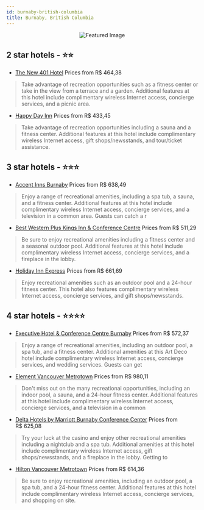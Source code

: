 ```yaml
---
id: burnaby-british-columbia
title: Burnaby, British Columbia
---
```


<center><img src="https://i.travelapi.com/hotels/1000000/30000/23400/23323/41cfb96f_z.jpg" alt="Featured Image" /></center>


##  2 star hotels - ⭐️⭐️

-    [The New 401 Hotel](https://us.hurb.com/hotels/burnaby/the-new-401-hotel-JNP-JP988817?cmp=18055) Prices from R$ 464,38
   > Take advantage of recreation opportunities such as a fitness center or take in the view from a terrace and a garden. Additional features at this hotel include complimentary wireless Internet access, concierge services, and a picnic area.
-    [Happy Day Inn](https://us.hurb.com/hotels/burnaby/happy-day-inn-JNP-JP273277?cmp=18055) Prices from R$ 433,45
   > Take advantage of recreation opportunities including a sauna and a fitness center. Additional features at this hotel include complimentary wireless Internet access, gift shops/newsstands, and tour/ticket assistance.

##  3 star hotels - ⭐️⭐️⭐️

-    [Accent Inns Burnaby](https://us.hurb.com/hotels/burnaby/accent-inns-burnaby-JNP-JP265442?cmp=18055) Prices from R$ 638,49
   > Enjoy a range of recreational amenities, including a spa tub, a sauna, and a fitness center. Additional features at this hotel include complimentary wireless Internet access, concierge services, and a television in a common area. Guests can catch a r
-    [Best Western Plus Kings Inn & Conference Centre](https://us.hurb.com/hotels/burnaby/best-western-plus-kings-inn-conference-centre-JNP-JP796058?cmp=18055) Prices from R$ 511,29
   > Be sure to enjoy recreational amenities including a fitness center and a seasonal outdoor pool. Additional features at this hotel include complimentary wireless Internet access, concierge services, and a fireplace in the lobby.
-    [Holiday Inn Express](https://us.hurb.com/hotels/burnaby/holiday-inn-express-JNP-JP777748?cmp=18055) Prices from R$ 661,69
   > Enjoy recreational amenities such as an outdoor pool and a 24-hour fitness center. This hotel also features complimentary wireless Internet access, concierge services, and gift shops/newsstands.

##  4 star hotels - ⭐️⭐️⭐️⭐️

-    [Executive Hotel & Conference Centre Burnaby](https://us.hurb.com/hotels/burnaby/executive-hotel-conference-centre-burnaby-JNP-JP655412?cmp=18055) Prices from R$ 572,37
   > Enjoy a range of recreational amenities, including an outdoor pool, a spa tub, and a fitness center. Additional amenities at this Art Deco hotel include complimentary wireless Internet access, concierge services, and wedding services. Guests can get 
-    [Element Vancouver Metrotown](https://us.hurb.com/hotels/burnaby/element-vancouver-metrotown-JNP-JP025823?cmp=18055) Prices from R$ 980,11
   > Don't miss out on the many recreational opportunities, including an indoor pool, a sauna, and a 24-hour fitness center. Additional features at this hotel include complimentary wireless Internet access, concierge services, and a television in a common
-    [Delta Hotels by Marriott Burnaby Conference Center](https://us.hurb.com/hotels/burnaby/delta-hotels-by-marriott-burnaby-conference-center-JNP-JP060876?cmp=18055) Prices from R$ 625,08
   > Try your luck at the casino and enjoy other recreational amenities including a nightclub and a spa tub. Additional amenities at this hotel include complimentary wireless Internet access, gift shops/newsstands, and a fireplace in the lobby. Getting to
-    [Hilton Vancouver Metrotown](https://us.hurb.com/hotels/burnaby/hilton-vancouver-metrotown-JNP-JP221937?cmp=18055) Prices from R$ 614,36
   > Be sure to enjoy recreational amenities, including an outdoor pool, a spa tub, and a 24-hour fitness center. Additional features at this hotel include complimentary wireless Internet access, concierge services, and shopping on site.
